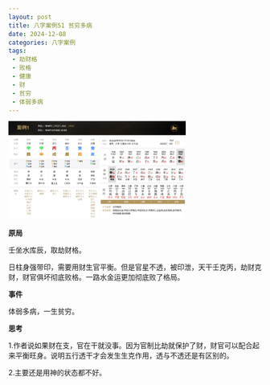 ```yaml
---
layout: post
title: 八字案例51 贫穷多病
date: 2024-12-08
categories: 八字案例
tags:
 - 劫财格
 - 败格
 - 健康
 - 财
 - 贫穷
 - 体弱多病
---
```


<img src="/images/bazi-example/bazi-example-51.PNG" width="70%">

**原局**

壬坐水库辰，取劫财格。

日柱身强带印，需要用财生官平衡。但是官星不透，被印泄，天干壬克丙，劫财克财，财官俱坏彻底败格。一路水金运更加彻底败了格局。

**事件**

体弱多病，一生贫穷。

**思考**

1.作者说如果财在支，官在干就没事。因为官制比劫就保护了财，财官可以配合起来平衡旺身。说明五行透干才会发生生克作用，透与不透还是有区别的。

2.主要还是用神的状态都不好。
